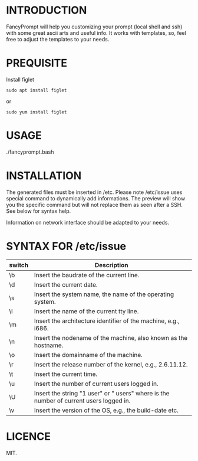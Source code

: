 INTRODUCTION
============

FancyPrompt will help you customizing your prompt (local shell and ssh) with some great ascii arts and useful info.
It works with templates, so, feel free to adjust the templates to your needs.

PREQUISITE
==========

Install figlet

```
sudo apt install figlet
```

or

```
sudo yum install figlet
```

USAGE
=====

./fancyprompt.bash


INSTALLATION
============

The generated files must be inserted in /etc.
Please note /etc/issue uses special command to dynamically add informations.
The preview will show you the specific command but will not replace them as seen after a SSH.
See below for syntax help.

Information on network interface should be adapted to your needs.


SYNTAX FOR /etc/issue
=====================

| switch | Description |
| -------| ---------------------------------------------------------------------------------------- |
| \b | Insert the baudrate of the current line. |
| \d | Insert the current date. |
| \s | Insert the system name, the name of the operating system. |
| \l | Insert the name of the current tty line. |
| \m | Insert the architecture identifier of the machine, e.g., i686. |
| \n | Insert the nodename of the machine, also known as the hostname. |
| \o | Insert the domainname of the machine. |
| \r | Insert the release number of the kernel, e.g., 2.6.11.12. |
| \t | Insert the current time. |
| \u | Insert the number of current users logged in. |
| \U | Insert the string "1 user" or "<n> users" where <n> is the number of current users logged in. |
| \v | Insert the version of the OS, e.g., the build-date etc. |

LICENCE
=======

MIT.
